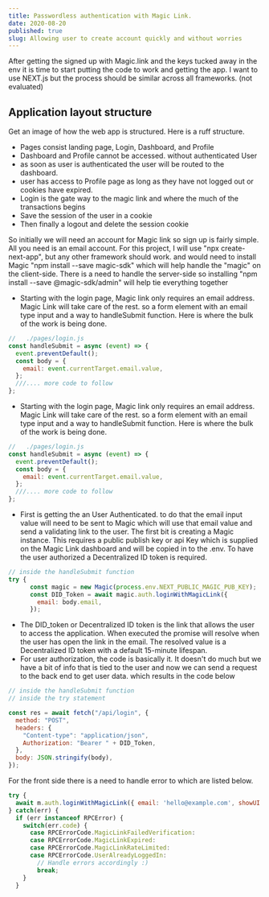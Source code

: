 ```yaml
---
title: Passwordless authentication with Magic Link.
date: 2020-08-20
published: true
slug: Allowing user to create account quickly and without worries
---
```


After getting the signed up with Magic.link and the keys tucked away in the env it is time to start putting the code to work and getting the app. I want to use NEXT.js but the process should be similar across all frameworks. (not evaluated)

## Application layout structure

Get an image of how the web app is structured. Here is a ruff structure.

- Pages consist landing page, Login, Dashboard, and Profile
- Dashboard and Profile cannot be accessed. without authenticated User
- as soon as user is authenticated the user will be routed to the dashboard.
- user has access to Profile page as long as they have not logged out or cookies have expired.
- Login is the gate way to the magic link and where the much of the transactions begins
- Save the session of the user in a cookie
- Then finally a logout and delete the session cookie

So initially we will need an account for Magic link so sign up is fairly simple. All you need is an email account. For this project, I will use "npx create-next-app", but any other framework should work. and would need to install Magic "npm install --save magic-sdk" which will help handle the "magic" on the client-side. There is a need to handle the server-side so installing "npm install --save @magic-sdk/admin" will help tie everything together

- Starting with the login page, Magic link only requires an email address. Magic Link will take care of the rest. so a form element with an email type input and a way to handleSubmit function. Here is where the bulk of the work is being done.

```jsx
//   ./pages/login.js
const handleSubmit = async (event) => {
  event.preventDefault();
  const body = {
    email: event.currentTarget.email.value,
  };
  ///.... more code to follow
};
```

- Starting with the login page, Magic link only requires an email address. Magic Link will take care of the rest. so a form element with an email type input and a way to handleSubmit function. Here is where the bulk of the work is being done.

```jsx
//   ./pages/login.js
const handleSubmit = async (event) => {
  event.preventDefault();
  const body = {
    email: event.currentTarget.email.value,
  };
  ///.... more code to follow
};
```

- First is getting the an User Authenticated. to do that the email input value will need to be sent to Magic which will use that email value and send a validating link to the user. The first bit is creating a Magic instance. This requires a public publish key or api Key which is supplied on the Magic Link dashboard and will be copied in to the .env. To have the user authorized a Decentralized ID token is required.

```jsx
// inside the handleSubmit function
try {
      const magic = new Magic(process.env.NEXT_PUBLIC_MAGIC_PUB_KEY);
      const DID_Token = await magic.auth.loginWithMagicLink({
        email: body.email,
      });
```

- The DID_token or Decentralized ID token is the link that allows the user to access the application. When executed the promise will resolve when the user has open the link in the email. The resolved value is a Decentralized ID token with a default 15-minute lifespan.
- For user authorization, the code is basically it. It doesn't do much but we have a bit of info that is tied to the user and now we can send a request to the back end to get user data. which results in the code below

```jsx
// inside the handleSubmit function
// inside the try statement

const res = await fetch("/api/login", {
  method: "POST",
  headers: {
    "Content-type": "application/json",
    Authorization: "Bearer " + DID_Token,
  },
  body: JSON.stringify(body),
});
```

For the front side there is a need to handle error to which are listed below.

```jsx
try {
  await m.auth.loginWithMagicLink({ email: 'hello@example.com', showUI: false });
} catch(err) {
  if (err instanceof RPCError) {
    switch(err.code) {
      case RPCErrorCode.MagicLinkFailedVerification:
      case RPCErrorCode.MagicLinkExpired:
      case RPCErrorCode.MagicLinkRateLimited:
      case RPCErrorCode.UserAlreadyLoggedIn:
        // Handle errors accordingly :)
        break;
    }
  }
```

